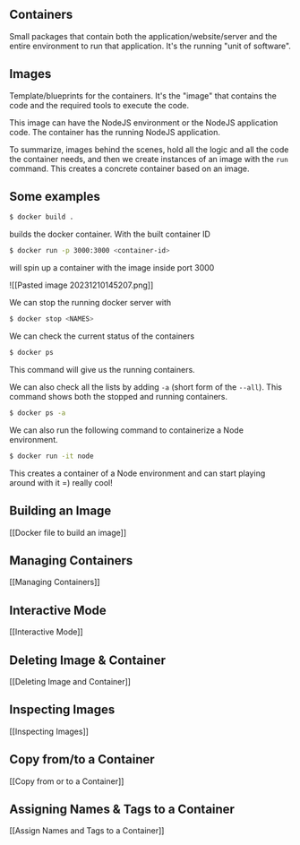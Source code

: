 ## Containers
Small packages that contain both the application/website/server and the entire environment to run that application. It's the running "unit of software".

## Images
Template/blueprints for the containers. It's the "image" that contains the code and the required tools to execute the code.

This image can have the NodeJS environment or the NodeJS application code. The container has the running NodeJS application.

To summarize, images behind the scenes, hold all the logic and all the code the container needs, and then we create instances of an image with the `run` command. This creates a concrete container based on an image.

## Some examples


```bash
$ docker build .
```
builds the docker container. With the built container ID

```bash
$ docker run -p 3000:3000 <container-id>
```
will spin up a container with the image inside port 3000

![[Pasted image 20231210145207.png]]

We can stop the running docker server with
```bash
$ docker stop <NAMES>
```

We can check the current status of the containers
```bash
$ docker ps
```
This command will give us the running containers.

We can also check all the lists by adding `-a` (short form of the `--all`). This command shows both the stopped and running containers.
```bash
$ docker ps -a
```

We can also run the following command to containerize a Node environment.
```bash
$ docker run -it node
```
This creates a container of a Node environment and can start playing around with it =) really cool!

## Building an Image
[[Docker file to build an image]]


## Managing Containers
[[Managing Containers]]

## Interactive Mode
[[Interactive Mode]]

## Deleting Image & Container
[[Deleting Image and Container]]

## Inspecting Images
[[Inspecting Images]]

## Copy from/to a Container
[[Copy from or to a Container]]

## Assigning Names & Tags to a Container
[[Assign Names and Tags to a Container]]



